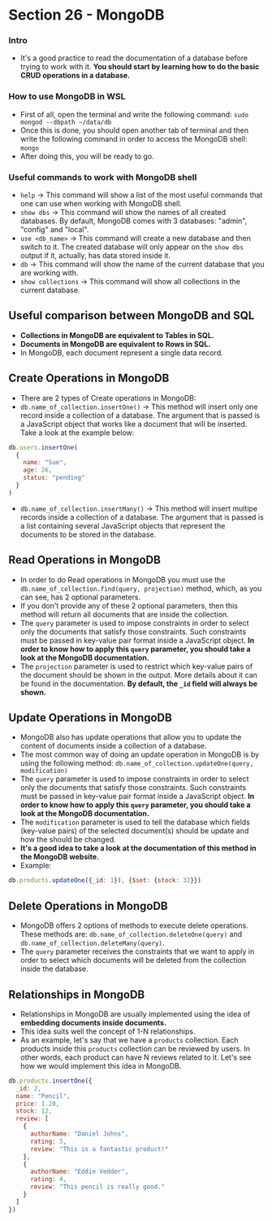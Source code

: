 # Section 26 - MongoDB

### Intro
* It's a good practice to read the documentation of a database before trying to work with it. __You should start by learning how to do the basic CRUD operations in a database.__

### How to use MongoDB in WSL
* First of all, open the terminal and write the following command: ```sudo mongod --dbpath ~/data/db```
* Once this is done, you should open another tab of terminal and then write the following command in order to access the MongoDB shell: ```mongo```
* After doing this, you will be ready to go.

### Useful commands to work with MongoDB shell
* ```help``` -> This command will show a list of the most useful commands that one can use when working with MongoDB shell.
* ```show dbs``` -> This command will show the names of all created databases. By default, MongoDB comes with 3 databases: "admin", "config" and "local".
* ```use <db_name>``` -> This command will create a new database and then switch to it. The created database will only appear on the ```show dbs``` output if it, actually, has data stored inside it.
* ```db``` -> This command will show the name of the current database that you are working with.
* ```show collections``` -> This command will show all collections in the current database.

## Useful comparison between MongoDB and SQL
* __Collections in MongoDB are equivalent to Tables in SQL.__
* __Documents in MongoDB are equivalent to Rows in SQL.__
* In MongoDB, each document represent a single data record.

## Create Operations in MongoDB
* There are 2 types of Create operations in MongoDB:
* ```db.name_of_collection.insertOne()``` -> This method will insert only one record inside a collection of a database. The argument that is passed is a JavaScript object that works like a document that will be inserted. Take a look at the example below:
```javascript
db.users.insertOne(
  {
    name: "Sue",
    age: 26,
    status: "pending"
  }
)
```
* ```db.name_of_collection.insertMany()``` -> This method will insert multipe records inside a collection of a database. The argument that is passed is a list containing several JavaScript objects that represent the documents to be stored in the database.

## Read Operations in MongoDB
* In order to do Read operations in MongoDB you must use the ```db.name_of_collection.find(query, projection)``` method, which, as you can see, has 2 optional parameters.
* If you don't provide any of these 2 optional parameters, then this method will return all documents that are inside the collection.
* The ```query``` parameter is used to impose constraints in order to select only the documents that satisfy those constraints. Such constraints must be passed in key-value pair format inside a JavaScript object. __In order to know how to apply this ```query``` parameter, you should take a look at the MongoDB documentation.__
* The ```projection``` parameter is used to restrict which key-value pairs of the document should be shown in the output. More details about it can be found in the documentation. __By default, the ```_id``` field will always be shown.__

## Update Operations in MongoDB
* MongoDB also has update operations that allow you to update the content of documents inside a collection of a database.
* The most common way of doing an update operation in MongoDB is by using the following method: ```db.name_of_collection.updateOne(query, modification)```
* The ```query``` parameter is used to impose constraints in order to select only the documents that satisfy those constraints. Such constraints must be passed in key-value pair format inside a JavaScript object. __In order to know how to apply this ```query``` parameter, you should take a look at the MongoDB documentation.__
* The ```modification``` parameter is used to tell the database which fields (key-value pairs) of the selected document(s) should be update and how the should be changed.
* __It's a good idea to take a look at the documentation of this method in the MongoDB website.__
* Example:
```javascript
db.products.updateOne({_id: 1}), {$set: {stock: 32}})
```

## Delete Operations in MongoDB
* MongoDB offers 2 options of methods to execute delete operations. These methods are: ```db.name_of_collection.deleteOne(query)``` and ```db.name_of_collection.deleteMany(query)```. 
* The ```query``` parameter receives the constraints that we want to apply in order to select which documents will be deleted from the collection inside the database.

## Relationships in MongoDB
* Relationships in MongoDB are usually implemented using the idea of __embedding documents inside documents.__
* This idea suits well the concept of 1-N relationships.
* As an example, let's say that we have a ```products``` collection. Each products inside this ```products``` collection can be reviewed by users. In other words, each product can have N reviews related to it. Let's see how we would implement this idea in MongoDB.
```javascript
db.products.insertOne({
  _id: 2,
  name: "Pencil",
  price: 1.20,
  stock: 12,
  review: [
    {
      authorName: "Daniel Johns",
      rating: 5,
      review: "This is a fantastic product!"
    },
    {
      authorName: "Eddie Vedder",
      rating: 4,
      review: "This pencil is really good."
    }
  ]
})
```

